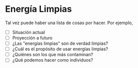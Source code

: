 # Energía Limpias
Tal vez puede haber una lista de cosas por hacer. Por ejemplo,

- [ ] Situación actual
- [ ] Proyección a futuro
- [ ] ¿Las "energías limpias" son de verdad limpias?
- [ ] ¿Cuál es el propósito de usar energías limpias?
- [ ] ¿Quiénes son los que más contaminan?
- [ ] ¿Qué podemos hacer como individuos?
